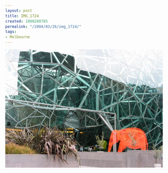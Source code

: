 ```yaml
---
layout: post
title: IMG_1724
created: 1080280785
permalink: "/2004/03/26/img_1724/"
tags:
- Melbourne
---
```


<img src="/image/images/img_1724-402.jpg"/>

